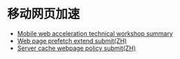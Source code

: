 # 移动网页加速

* [Mobile web acceleration technical workshop summary](https://github.com/mipengine/mip-discuss/blob/master/w3c-members-technical-meeting.md)
* [Web page prefetch extend submit(ZH)](https://github.com/mipengine/mip-discuss/blob/master/web-prefetch-extend.md)
* [Server cache webpage policy submit(ZH)](https://github.com/mipengine/mip-discuss/blob/master/server-cache-webpage-policy.md)
